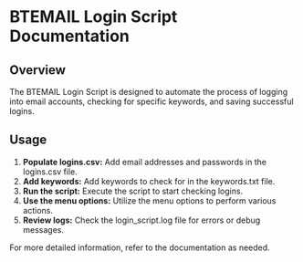 # BTEMAIL Login Script Documentation

## Overview

The BTEMAIL Login Script is designed to automate the process of logging into email accounts, checking for specific keywords, and saving successful logins.

## Usage

1. **Populate logins.csv:** Add email addresses and passwords in the logins.csv file.
2. **Add keywords:** Add keywords to check for in the keywords.txt file.
3. **Run the script:** Execute the script to start checking logins.
4. **Use the menu options:** Utilize the menu options to perform various actions.
5. **Review logs:** Check the login_script.log file for errors or debug messages.

For more detailed information, refer to the documentation as needed.
